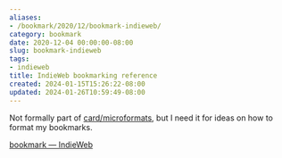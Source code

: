 ```yaml
---
aliases:
- /bookmark/2020/12/bookmark-indieweb/
category: bookmark
date: 2020-12-04 00:00:00-08:00
slug: bookmark-indieweb
tags:
- indieweb
title: IndieWeb bookmarking reference
created: 2024-01-15T15:26:22-08:00
updated: 2024-01-26T10:59:49-08:00
---
```


Not formally part of [card/microformats](../../../card/microformats.md), but I need it for ideas on how to format my bookmarks.

[bookmark — IndieWeb](https://indieweb.org/bookmark)
